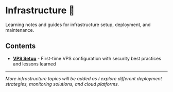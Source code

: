 # Infrastructure 🚀

Learning notes and guides for infrastructure setup, deployment, and maintenance.

## Contents

- **[VPS Setup](./vps/)** - First-time VPS configuration with security best practices and lessons learned

---

*More infrastructure topics will be added as I explore different deployment strategies, monitoring solutions, and cloud platforms.*